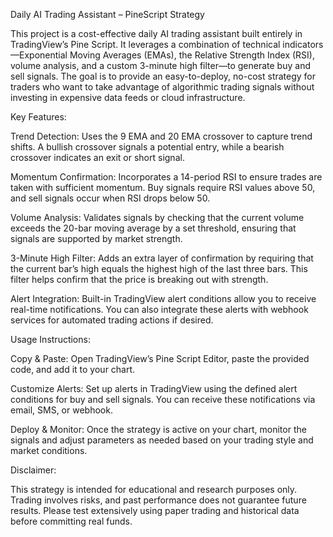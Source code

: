 Daily AI Trading Assistant – PineScript Strategy

This project is a cost-effective daily AI trading assistant built entirely in TradingView’s Pine Script. It leverages a combination of technical indicators—Exponential Moving Averages (EMAs), the Relative Strength Index (RSI), volume analysis, and a custom 3-minute high filter—to generate buy and sell signals. The goal is to provide an easy-to-deploy, no-cost strategy for traders who want to take advantage of algorithmic trading signals without investing in expensive data feeds or cloud infrastructure.

Key Features:

Trend Detection:
Uses the 9 EMA and 20 EMA crossover to capture trend shifts. A bullish crossover signals a potential entry, while a bearish crossover indicates an exit or short signal.

Momentum Confirmation:
Incorporates a 14-period RSI to ensure trades are taken with sufficient momentum. Buy signals require RSI values above 50, and sell signals occur when RSI drops below 50.

Volume Analysis:
Validates signals by checking that the current volume exceeds the 20-bar moving average by a set threshold, ensuring that signals are supported by market strength.

3-Minute High Filter:
Adds an extra layer of confirmation by requiring that the current bar’s high equals the highest high of the last three bars. This filter helps confirm that the price is breaking out with strength.

Alert Integration:
Built-in TradingView alert conditions allow you to receive real-time notifications. You can also integrate these alerts with webhook services for automated trading actions if desired.

Usage Instructions:

Copy & Paste:
Open TradingView’s Pine Script Editor, paste the provided code, and add it to your chart.

Customize Alerts:
Set up alerts in TradingView using the defined alert conditions for buy and sell signals. You can receive these notifications via email, SMS, or webhook.

Deploy & Monitor:
Once the strategy is active on your chart, monitor the signals and adjust parameters as needed based on your trading style and market conditions.

Disclaimer:

This strategy is intended for educational and research purposes only. Trading involves risks, and past performance does not guarantee future results. Please test extensively using paper trading and historical data before committing real funds.

